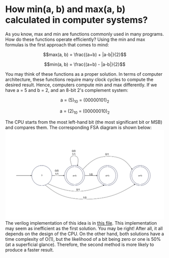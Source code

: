 # How min(a, b) and max(a, b) calculated in computer systems?
As you know, max and min are functions commonly used in many programs. How do these functions operate efficiently? Using the min and max formulas is the first approach that comes to mind:</br>
<p align="center">
$$max(a, b) = \frac{(a+b) + |a-b|}{2}$$
</p>
<p align="center">
$$min(a, b) = \frac{(a+b) - |a-b|}{2}$$
</p>
You may think of these functions as a proper solution. In terms of computer architecture, these functions require many clock cycles to compute the desired result. Hence, computers compute min and max differently. If we have a = 5 and b = 2, and an 8-bit 2's complement system:</br> 
<p align="center">
  a = (5)<sub>10</sub> = (00000101)<sub>2</sub>
</p>
<p align="center">
  a = (2)<sub>10</sub> = (00000010)<sub>2</sub>
</p>
The CPU starts from the most left-hand bit (the most significant bit or MSB) and compares them. The corresponding FSA diagram is shown below:
<img src="./figures/FSA.jpg" alt="FSA diagram">
The verilog implementation of this idea is in <a href="./2s_Complement_Comparator.sv">this file</a>.
This implementation may seem as inefficient as the first solution. You may be right! After all, it all depends on the design of the CPU. On the other hand, both solutions have a time complexity of O(1), but the likelihood of a bit being zero or one is 50% (at a superficial glance). Therefore, the second method is more likely to produce a faster result.
